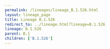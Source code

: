 ```yaml
---
permalink: /lineages/lineage_B.1.526.html
layout: lineage_page
title: Lineage B.1.526
redirect_to: ../lineage.html?lineage=B.1.526
lineage: B.1.526
parent: B.1
children: ['B.1.526']
---
```

